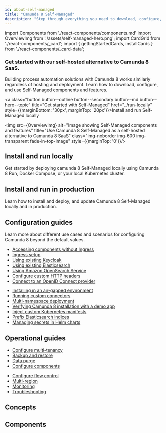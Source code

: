 ```yaml
---
id: about-self-managed
title: "Camunda 8 Self-Managed"
description: "Step through everything you need to download, configure, and work with components of Camunda 8 Self-Managed, a self-hosted alternative to using Camunda 8 SaaS."
---
```


import Components from './react-components/components.md'
import OverviewImg from './assets/self-managed-hero.png';
import CardGrid from './react-components/\_card';
import { gettingStartedCards, installCards } from './react-components/\_card-data';

<h3 style={{marginTop: '-10px', marginBottom: '60px', fontWeight: 'normal'}}>Get started with our self-hosted alternative to Camunda 8 SaaS.</h3>

<div class="double-column-container">
<div class="double-column-left"  style={{marginRight: '50px', flex: '1.35'}}>

Building process automation solutions with Camunda 8 works similarly regardless of hosting and deployment. Learn how to download, configure, and use Self-Managed components and features.

<a class="button button--outline button--secondary button--md button--hero--topic" title="Get started with Self-Managed" href="../run-locally" style={{marginBottom: '30px', marginTop: '20px'}}>Install and run Self-Managed locally</a>

</div>
<div class="double-column-right" style={{flex: '1'}}>

<img src={OverviewImg} alt="Image showing Self-Managed components and features" title="Use Camunda 8 Self-Managed as a self-hosted alternative to Camunda 8 SaaS" class="img-noborder img-600 img-transparent fade-in-top-image" style={{marginTop: '0'}}/>

</div>
</div>

## Install and run locally

Get started by deploying camunda 8 Self-Managed locally using Camunda 8 Run, Docker Compose, or your local Kubernetes cluster.

<CardGrid card={gettingStartedCards} />

## Install and run in production

Learn how to install and deploy, and update Camunda 8 Self-Managed locally and in production.

<CardGrid card={installCards} />

## Configuration guides

Learn more about different use cases and scenarios for configuring Camunda 8 beyond the default values.

<div class="double-column-container">
<div class="double-column-left"  style={{marginRight: '30px', flex: '1'}}>

- [Accessing components without Ingress](/self-managed/setup/guides/accessing-components-without-ingress.md)
- [Ingress setup](/self-managed/setup/guides/ingress-setup.md)
- [Using existing Keycloak](/self-managed/setup/guides/using-existing-keycloak.md)
- [Using existing Elasticsearch](/self-managed/setup/guides/using-existing-elasticsearch.md)
- [Using Amazon OpenSearch Service](/self-managed/setup/guides/using-existing-opensearch.md)
- [Configure custom HTTP headers](/self-managed/setup/guides/configure-db-custom-headers.md)
- [Connect to an OpenID Connect provider](/self-managed/setup/guides/connect-to-an-oidc-provider.md)

</div>
<div class="double-column-right" style={{flex: '1'}}>

- [Installing in an air-gapped environment](/self-managed/setup/guides/air-gapped-installation.md)
- [Running custom connectors](/self-managed/setup/guides/running-custom-connectors.md)
- [Multi-namespace deployment](/self-managed/setup/guides/multi-namespace-deployment.md)
- [Verifying Camunda 8 installation with a demo app](/self-managed/setup/guides/installing-payment-example.md)
- [Inject custom Kubernetes manifests](/self-managed/setup/guides/add-extra-manifests.md)
- [Prefix Elasticsearch indices](/self-managed/setup/guides/configure-elastcisearch-prefix-indices.md)
- [Managing secrets in Helm charts](/self-managed/setup/guides/secret-management.md)

</div>
</div>

## Operational guides

<div class="double-column-container">
<div class="double-column-left"  style={{marginRight: '30px', flex: '1'}}>

- [Configure multi-tenancy](/self-managed/operational-guides/configure-multi-tenancy.md)
- [Backup and restore](/self-managed/operational-guides/backup-restore/backup-and-restore.md)
- [Data purge](/self-managed/operational-guides/data-purge.md)
- [Configure components](/self-managed/operational-guides/application-configs.md)

</div>
<div class="double-column-right" style={{flex: '1'}}>

- [Configure flow control](/self-managed/operational-guides/configure-flow-control/configure-flow-control.md)
- [Multi-region](/self-managed/operational-guides/multi-region/dual-region-ops.md)
- [Monitoring](/self-managed/operational-guides/monitoring/log-levels.md)
- [Troubleshooting](/self-managed/operational-guides/troubleshooting/troubleshooting.md)

</div>
</div>



## Concepts

## Components
